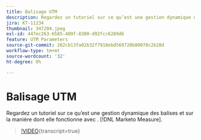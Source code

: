 ```yaml
---
title: Balisage UTM
description: Regardez un tutoriel sur ce qu’est une gestion dynamique des balises et sur la manière dont elle fonctionne avec . [!DNL Marketo Measure].
jira: KT-11234
thumbnail: 347204.jpeg
exl-id: 447ec263-6585-409f-8300-d92fcc6289d6
feature: UTM Parameters
source-git-commit: 262cb13fa02b32f7918ebd569720b80078c2b28d
workflow-type: tm+mt
source-wordcount: '32'
ht-degree: 0%

---
```


# Balisage UTM

Regardez un tutoriel sur ce qu’est une gestion dynamique des balises et sur la manière dont elle fonctionne avec . [!DNL Marketo Measure].

>[!VIDEO](https://video.tv.adobe.com/v/347204/?learn=on){transcript=true}
